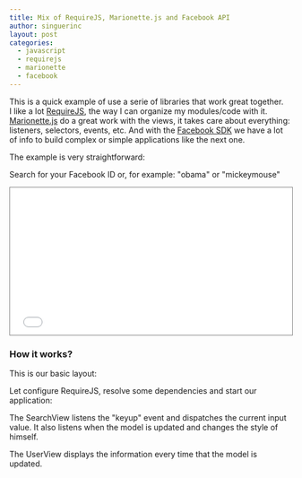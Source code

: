 ```yaml
---
title: Mix of RequireJS, Marionette.js and Facebook API
author: singuerinc
layout: post
categories:
  - javascript
  - requirejs
  - marionette
  - facebook
---
```


This is a quick example of use a serie of libraries that work great together.<br/>I like a lot <a href="http://requirejs.org" target="_blank">RequireJS</a>, the way I can organize my modules/code with it. <a href="http://marionettejs.com/">Marionette.js</a> do a great work with the views, it takes care about everything: listeners, selectors, events, etc. And with the <a href="https://developers.facebook.com/docs/javascript" target="_blank">Facebook SDK</a> we have a lot of info to build complex or simple applications like the next one.

The example is very straightforward:

Search for your Facebook ID or, for example: "obama" or "mickeymouse"

<iframe src="/code/labs/require-marionette-facebook/index.html" style="border: 1px solid grey; width: 100%; height: 263px;"></iframe>

### How it works?
This is our basic layout:
<script src="https://gist.github.com/singuerinc/7f3c46af46752ae2aa81.js?file=index.html"></script>
Let configure RequireJS, resolve some dependencies and start our application:
<script src="https://gist.github.com/singuerinc/7f3c46af46752ae2aa81.js?file=main.js"></script>
<script src="https://gist.github.com/singuerinc/7f3c46af46752ae2aa81.js?file=app.js"></script>

The SearchView listens the "keyup" event and dispatches the current input value. It also listens when the model is updated and changes the style of himself.

<script src="https://gist.github.com/singuerinc/7f3c46af46752ae2aa81.js?file=SearchView.js"></script>

The UserView displays the information every time that the model is updated.

<script src="https://gist.github.com/singuerinc/7f3c46af46752ae2aa81.js?file=UserView.js"></script>
